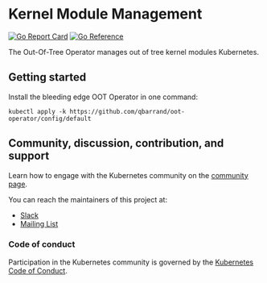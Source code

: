 # Kernel Module Management

[![Go Report Card](https://goreportcard.com/badge/github.com/qbarrand/oot-operator)](https://goreportcard.com/report/github.com/qbarrand/oot-operator)
[![Go Reference](https://pkg.go.dev/badge/github.com/qbarrand/oot-operator.svg)](https://pkg.go.dev/github.com/qbarrand/oot-operator)

The Out-Of-Tree Operator manages out of tree kernel modules Kubernetes.

## Getting started
Install the bleeding edge OOT Operator in one command:
```shell
kubectl apply -k https://github.com/qbarrand/oot-operator/config/default
```

## Community, discussion, contribution, and support

Learn how to engage with the Kubernetes community on the [community page](http://kubernetes.io/community/).

You can reach the maintainers of this project at:

- [Slack](http://slack.k8s.io/)
- [Mailing List](https://groups.google.com/forum/#!forum/kubernetes-dev)

### Code of conduct

Participation in the Kubernetes community is governed by the [Kubernetes Code of Conduct](code-of-conduct.md).

[owners]: https://git.k8s.io/community/contributors/guide/owners.md
[Creative Commons 4.0]: https://git.k8s.io/website/LICENSE
